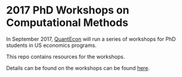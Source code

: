 
# 2017 PhD Workshops on Computational Methods

In September 2017, [QuantEcon](https://quantecon.org/) will run a
series of workshops for PhD students in US economics programs.

This repo contains resources for the workshops.

Details can be found on the workshops can be found [here](https://quantecon.org/2017-phd-workshops-on-computational-methods).

